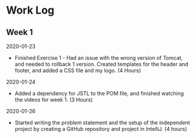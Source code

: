 # Work Log

## Week 1
2020-01-23
- Finished Exercise 1 - Had an issue with the wrong version of Tomcat, and needed to rollback 1 version. Created templates for the header and footer, and added a CSS file and my logo. (4 Hours)

2020-01-24
- Added a dependency for JSTL to the POM file, and finished watching the videos for week 1. (3 Hours)
  
2020-01-26
- Started writing the problem statement and the setup of the independent project by creating a GitHub repository and project in IntelliJ. (4 hours)